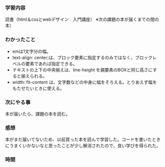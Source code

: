 ### 学習内容
読書（html＆cssとwebデザイン　入門講座）
※次の課題の本が届くまでの間の本）
### わかったこと
- emは1文字分の幅。
- text-align: center;は、ブロック要素に指定するのみではなく、ブロックレベルの要素であれば指定できる。
- テキストの上下の中央揃えは、line-height を親要素のBOXと同じ高さにすると揃えられる。
- width: fit-content は、文字数などの中身に幅をそろえる。とりあえず幅をもたせたいときに使える。
### 次にやる事
本が届いたら、課題の本を読む。
### 感想
本がまだ届いてないため、以前買った本を読んで学習した。コードを書いたときにうまくいかないなと思ったことが少し解消されたので、良い学びを得られた。
### 時間
